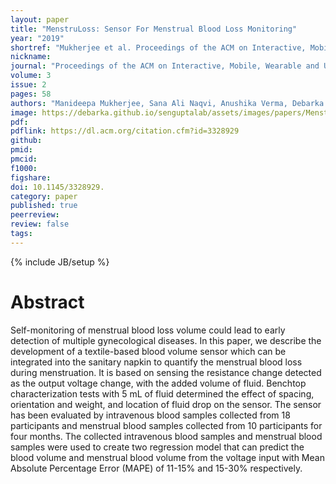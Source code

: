 ```yaml
---
layout: paper
title: "MenstruLoss: Sensor For Menstrual Blood Loss Monitoring"
year: "2019"
shortref: "Mukherjee et al. Proceedings of the ACM on Interactive, Mobile, Wearable and Ubiquitous Technologies 2019"
nickname:
journal: "Proceedings of the ACM on Interactive, Mobile, Wearable and Ubiquitous Technologies"
volume: 3
issue: 2
pages: 58
authors: "Manideepa Mukherjee, Sana Ali Naqvi, Anushika Verma, Debarka Sengupta, Aman Parnami"
image: https://debarka.github.io/senguptalab/assets/images/papers/MenstruLoss.jpg
pdf:
pdflink: https://dl.acm.org/citation.cfm?id=3328929
github:
pmid:
pmcid:
f1000:
figshare:
doi: 10.1145/3328929.
category: paper
published: true
peerreview:
review: false
tags:
---
```

{% include JB/setup %}


# Abstract

Self-monitoring of menstrual blood loss volume could lead to early detection of multiple gynecological diseases. In this paper, we describe the development of a textile-based blood volume sensor which can be integrated into the sanitary napkin to quantify the menstrual blood loss during menstruation. It is based on sensing the resistance change detected as the output voltage change, with the added volume of fluid. Benchtop characterization tests with 5 mL of fluid determined the effect of spacing, orientation and weight, and location of fluid drop on the sensor. The sensor has been evaluated by intravenous blood samples collected from 18 participants and menstrual blood samples collected from 10 participants for four months. The collected intravenous blood samples and menstrual blood samples were used to create two regression model that can predict the blood volume and menstrual blood volume from the voltage input with Mean Absolute Percentage Error (MAPE) of 11-15% and 15-30% respectively.
